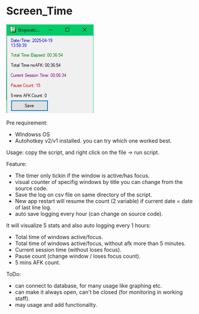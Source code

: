 # Screen_Time
![Alt text](./ss.jpg)

Pre requirement:
- WIndowss OS
- Autohotkey v2/v1 installed. you can try which one worked best.

Usage: copy the script, and right click on the file -> run script.


Feature:
- The timer only tickin if the window is active/has focus.
- visual counter of specifig windows by title you can change from the source code.
- Save the log on csv file on same directory of the script.
- New app restart will resume the count (2 variable) if current date = date of last line log.
- auto save logging every hour (can change on source code).

It will visualize 5 stats and also auto logging every 1 hours:
- Total time of windows active/focus.
- Total time of windows active/focus, without afk more than 5 minutes.
- Current session time (without loses focus).
- Pause count (change window / loses focus count).
- 5 mins AFK count.

ToDo:
- can connect to database, for many usage like graphing etc.
- can make it always open, can't be closed (for monitoring in working staff).
- may usage and add functionality.
